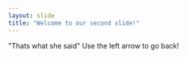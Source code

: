 ```yaml
---
layout: slide
title: "Welcome to our second slide!"
---
```

"Thats what she said"
Use the left arrow to go back!
